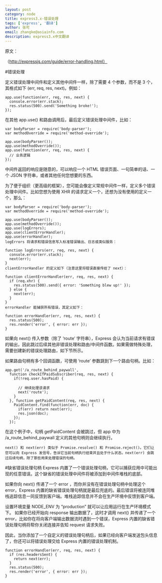 ```yaml
---
layout: post
category: node
title: express3.x-错误处理
tags: ['express', '翻译']
author: 张可
email: zhangke@asiainfo.com
description: express3.x中文翻译
---
```

原文：

（http://expressjs.com/guide/error-handling.html）

#错误处理

定义错误处理中间件和定义其他中间件一样，除了需要 4 个参数，而不是 3 个，其格式如下 (err, req, res, next)。例如：
	
	app.use(function(err, req, res, next) {
	  console.error(err.stack);
	  res.status(500).send('Something broke!');
	});
在其他 app.use() 和路由调用后，最后定义错误处理中间件，比如：
	
	var bodyParser = require('body-parser');
	var methodOverride = require('method-override');
	
	app.use(bodyParser());
	app.use(methodOverride());
	app.use(function(err, req, res, next) {
	  // 业务逻辑
	});
中间件返回的响应是随意的，可以响应一个 HTML 错误页面、一句简单的话、一个 JSON 字符串，或者其他任何您想要的东西。

为了便于组织（更高级的框架），您可能会像定义常规中间件一样，定义多个错误处理中间件。比如您想为使用 XHR 的请求定义一个，还想为没有使用的定义一个，那么：
	
	var bodyParser = require('body-parser');
	var methodOverride = require('method-override');
	
	app.use(bodyParser());
	app.use(methodOverride());
	app.use(logErrors);
	app.use(clientErrorHandler);
	app.use(errorHandler);
	logErrors 将请求和错误信息写入标准错误输出、日志或类似服务：
	
	function logErrors(err, req, res, next) {
	  console.error(err.stack);
	  next(err);
	}
	clientErrorHandler 的定义如下（注意这里将错误直接传给了 next）：
	
	function clientErrorHandler(err, req, res, next) {
	  if (req.xhr) {
	    res.status(500).send({ error: 'Something blew up!' });
	  } else {
	    next(err);
	  }
	}
	errorHandler 能捕获所有错误，其定义如下：
	
	function errorHandler(err, req, res, next) {
	  res.status(500);
	  res.render('error', { error: err });
	}
如果向 next() 传入参数（除了 ‘route’ 字符串），Express 会认为当前请求有错误的输出，因此跳过后续其他非错误处理和路由/中间件函数。如果需做特殊处理，需要创建新的错误处理路由，如下节所示。

如果路由句柄有多个回调函数，可使用 ‘route’ 参数跳到下一个路由句柄。比如：
	
	app.get('/a_route_behind_paywall', 
	  function checkIfPaidSubscriber(req, res, next) {
	    if(!req.user.hasPaid) { 
	    
	      // 继续处理该请求
	      next('route');
	    }
	  }, function getPaidContent(req, res, next) {
	    PaidContent.find(function(err, doc) {
	      if(err) return next(err);
	      res.json(doc);
	    });
	  });
在这个例子中，句柄 getPaidContent 会被跳过，但 app 中为 /a_route_behind_paywall 定义的其他句柄则会继续执行。
	
	next() 和 next(err) 类似于 Promise.resolve() 和 Promise.reject()。它们让您可以向 Express 发信号，告诉它当前句柄执行结束并且处于什么状态。next(err) 会跳过后续句柄，除了那些用来处理错误的句柄。
#缺省错误处理句柄
Express 内置了一个错误处理句柄，它可以捕获应用中可能出现的任意错误。这个缺省的错误处理中间件将被添加到中间件堆栈的底部。

如果你向 next() 传递了一个 error ，而你并没有在错误处理句柄中处理这个 error，Express 内置的缺省错误处理句柄就是最后兜底的。最后错误将被连同堆栈追踪信息一同反馈到客户端。堆栈追踪信息并不会在生产环境中反馈到客户端。

设置环境变量 NODE_ENV 为 “production” 就可以让应用运行在生产环境模式下。
如果你已经开始向 response 输出数据了，这时才调用 next() 并传递了一个 error，比如你在将向客户端输出数据流时遇到一个错误，Express 内置的缺省错误处理句柄将帮你关闭连接并告知 request 请求失败。

因此，当你添加了一个自定义的错误处理句柄后，如果已经向客户端发送包头信息了，你还可以将错误处理交给 Express 内置的错误处理机制。
	
	function errorHandler(err, req, res, next) {
	  if (res.headersSent) {
	    return next(err);
	  }
	  res.status(500);
	  res.render('error', { error: err });
	}
